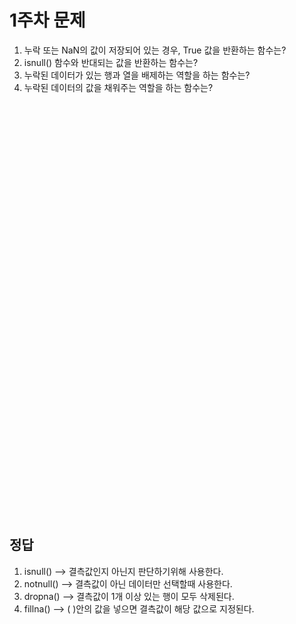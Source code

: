 # 1주차 문제
1. 누락 또는 NaN의 값이 저장되어 있는 경우, True 값을 반환하는 함수는?
2. isnull() 함수와 반대되는 값을 반환하는 함수는?
3. 누락된 데이터가 있는 행과 열을 배제하는 역할을 하는 함수는?
4. 누락된 데이터의 값을 채워주는 역할을 하는 함수는?
<br>
<br>
<br>
<br>
<br>
<br>
<br>
<br>
<br>
<br>
<br>
<br>
<br>
<br>
<br>
<br>
<br>
<br>
<br>
<br>
<br>
<br>
<br>
<br>
<br>
<br>
<br>
<br>
<br>
<br>
<br>
<br>
<br>
<br>
<br>
<br>
<br>
<br>
<br>

## 정답
1. isnull() --> 결측값인지 아닌지 판단하기위해 사용한다.<br>
2. notnull() --> 결측값이 아닌 데이터만 선택할때 사용한다.<br>
3. dropna() --> 결측값이 1개 이상 있는 행이 모두 삭제된다.<br>
4. fillna() --> ( )안의 값을 넣으면 결측값이 해당 값으로 지정된다.

